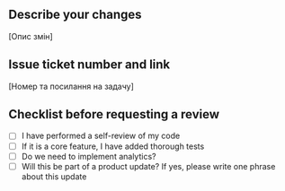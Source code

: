 ## Describe your changes

[Опис змін]

## Issue ticket number and link

[Номер та посилання на задачу]

## Checklist before requesting a review

- [ ] I have performed a self-review of my code
- [ ] If it is a core feature, I have added thorough tests
- [ ] Do we need to implement analytics?
- [ ] Will this be part of a product update? If yes, please write one phrase about this update
